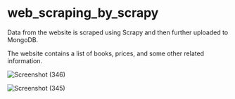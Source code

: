 # web_scraping_by_scrapy

Data from the website is scraped using Scrapy and then further uploaded to MongoDB.

The website contains a list of books, prices, and some other related information.

![Screenshot (346)](https://github.com/kislaykunal/web_scraping_by_scrapy/assets/56292295/336798aa-d7c6-4161-909f-53d2186667eb)

![Screenshot (345)](https://github.com/kislaykunal/web_scraping_by_scrapy/assets/56292295/3148d7b2-009f-4e19-808e-3f4c19190f12)




